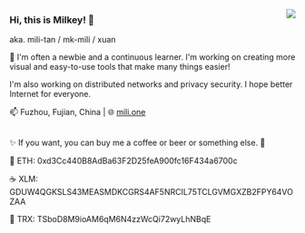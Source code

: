 <a href='#'><img align="right" src="https://github-readme-stats.vercel.app/api?username=mili-tan&show_icons=true" /></a>

### Hi, this is Milkey! 👋
aka. mili-tan / mk-mili / xuan

🔰 I'm often a newbie and a continuous learner. I'm working on creating more visual and easy-to-use tools that make many things easier!

I'm also working on distributed networks and privacy security. I hope better Internet for everyone.

📫 Fuzhou, Fujian, China | 🌐 [mili.one](https://mili.one/)

<a href='#'><img src='https://mili.one/static/rainbow.svg' height="3px" width="100%"/></a>

✨ If you want, you can buy me a coffee or beer or something else. 🍻

🍺 ETH: 0xd3Cc440B8AdBa63F2D25feA900fc16F434a6700c 

☕ XLM: GDUW4QGKSLS43MEASMDKCGRS4AF5NRCIL75TCLGVMGXZB2FPY64VOZAA

🍰 TRX: TSboD8M9ioAM6qM6N4zzWcQi72wyLhNBqE

<!--
**mili-tan/mili-tan** is a ✨ _special_ ✨ repository because its `README.md` (this file) appears on your GitHub profile.

Here are some ideas to get you started:

- 🔭 I’m currently working on ...
- 🌱 I’m currently learning ...
- 👯 I’m looking to collaborate on ...
- 🤔 I’m looking for help with ...
- 💬 Ask me about ...
- 📫 How to reach me: ...
- 😄 Pronouns: ...
- ⚡ Fun fact: ...
-->
